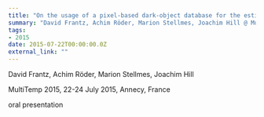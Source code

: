 ```yaml
---
title: "On the usage of a pixel-based dark-object database for the estimation of aerosol optical depth and its incorporation in a large area Landsat processing framework"
summary: "David Frantz, Achim Röder, Marion Stellmes, Joachim Hill @ MultiTemp 2015, 22-24 July 2015, Annecy, France"
tags:
- 2015
date: 2015-07-22T00:00:00.0Z
external_link: ""
---
```


David Frantz, Achim Röder, Marion Stellmes, Joachim Hill


MultiTemp 2015, 22-24 July 2015, Annecy, France


oral presentation
